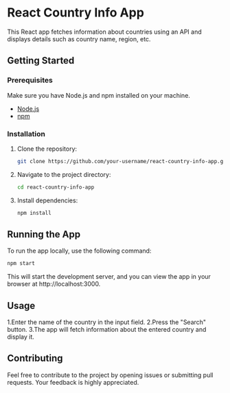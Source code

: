 # React Country Info App

This React app fetches information about countries using an API and displays details such as country name, region, etc.

## Getting Started

### Prerequisites

Make sure you have Node.js and npm installed on your machine.

- [Node.js](https://nodejs.org/)
- [npm](https://www.npmjs.com/)

### Installation

1. Clone the repository:

    ```bash
    git clone https://github.com/your-username/react-country-info-app.git
    ```

2. Navigate to the project directory:

    ```bash
    cd react-country-info-app
    ```

3. Install dependencies:

    ```bash
    npm install
    ```

## Running the App

To run the app locally, use the following command:

```bash
npm start
```
This will start the development server, and you can view the app in your browser at http://localhost:3000.

## Usage
1.Enter the name of the country in the input field.
2.Press the "Search" button.
3.The app will fetch information about the entered country and display it.
## Contributing
Feel free to contribute to the project by opening issues or submitting pull requests. Your feedback is highly appreciated.
